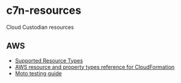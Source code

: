 # c7n-resources
Cloud Custodian resources 


## AWS
* [Supported Resource Types](https://docs.aws.amazon.com/config/latest/developerguide/resource-config-reference.html)
* [AWS resource and property types reference for CloudFormation](https://docs.aws.amazon.com/config/latest/developerguide/resource-config-reference.html)
* [Moto testing guide](https://zendesk.engineering/validating-cloud-custodian-on-aws-with-moto-203a30ee5505)

